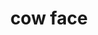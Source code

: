 ---
layout: animals&nature
title: cow face
emoji: cow_face
permalink: 🐮.html
image: assets/img/3moji/cow_face.png
---